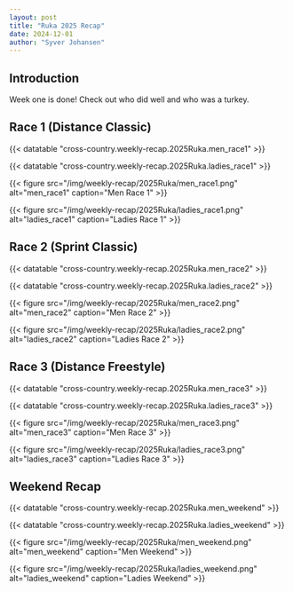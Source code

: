 ```yaml
---
layout: post
title: "Ruka 2025 Recap"
date: 2024-12-01
author: "Syver Johansen"
---
```


## Introduction

Week one is done!  Check out who did well and who was a turkey.

## Race 1 (Distance Classic)

{{< datatable "cross-country.weekly-recap.2025Ruka.men_race1" >}}

{{< datatable "cross-country.weekly-recap.2025Ruka.ladies_race1" >}}

{{< figure src="/img/weekly-recap/2025Ruka/men_race1.png" alt="men_race1" caption="Men Race 1" >}}

{{< figure src="/img/weekly-recap/2025Ruka/ladies_race1.png" alt="ladies_race1" caption="Ladies Race 1" >}}


## Race 2 (Sprint Classic)

{{< datatable "cross-country.weekly-recap.2025Ruka.men_race2" >}}

{{< datatable "cross-country.weekly-recap.2025Ruka.ladies_race2" >}}

{{< figure src="/img/weekly-recap/2025Ruka/men_race2.png" alt="men_race2" caption="Men Race 2" >}}

{{< figure src="/img/weekly-recap/2025Ruka/ladies_race2.png" alt="ladies_race2" caption="Ladies Race 2" >}}

## Race 3 (Distance Freestyle)

{{< datatable "cross-country.weekly-recap.2025Ruka.men_race3" >}}

{{< datatable "cross-country.weekly-recap.2025Ruka.ladies_race3" >}}

{{< figure src="/img/weekly-recap/2025Ruka/men_race3.png" alt="men_race3" caption="Men Race 3" >}}

{{< figure src="/img/weekly-recap/2025Ruka/ladies_race3.png" alt="ladies_race3" caption="Ladies Race 3" >}}

## Weekend Recap

{{< datatable "cross-country.weekly-recap.2025Ruka.men_weekend" >}}

{{< datatable "cross-country.weekly-recap.2025Ruka.ladies_weekend" >}}

{{< figure src="/img/weekly-recap/2025Ruka/men_weekend.png" alt="men_weekend" caption="Men Weekend" >}}

{{< figure src="/img/weekly-recap/2025Ruka/ladies_weekend.png" alt="ladies_weekend" caption="Ladies Weekend" >}}
